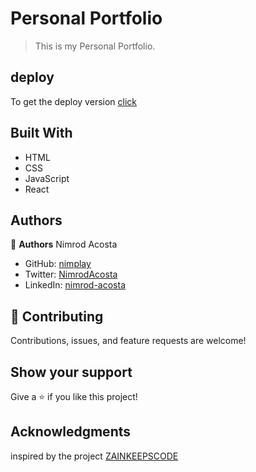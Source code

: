 # Personal Portfolio
> This is my Personal Portfolio.

## deploy

To get the deploy version [click]()

## Built With
- HTML
- CSS
- JavaScript
- React


## Authors

👤 **Authors**
Nimrod Acosta

- GitHub: [nimplay](https://github.com/nimplay)
- Twitter: [NimrodAcosta](https://twitter.com/NimrodAcosta)
- LinkedIn: [nimrod-acosta](https://www.linkedin.com/in/nimrod-acosta-734330169/)

## 🤝 Contributing

Contributions, issues, and feature requests are welcome!

## Show your support

Give a ⭐️ if you like this project!

## Acknowledgments

inspired by the project
[ZAINKEEPSCODE](https://www.youtube.com/watch?v=CKAn5dCK6RE&list=WL&index=14)

